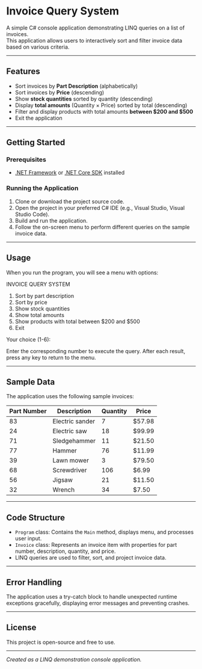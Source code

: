 # Invoice Query System

A simple C# console application demonstrating LINQ queries on a list of invoices.  
This application allows users to interactively sort and filter invoice data based on various criteria.

---

## Features

- Sort invoices by **Part Description** (alphabetically)
- Sort invoices by **Price** (descending)
- Show **stock quantities** sorted by quantity (descending)
- Display **total amounts** (Quantity × Price) sorted by total (descending)
- Filter and display products with total amounts **between $200 and $500**
- Exit the application

---

## Getting Started

### Prerequisites

- [.NET Framework](https://dotnet.microsoft.com/en-us/download) or [.NET Core SDK](https://dotnet.microsoft.com/en-us/download) installed

### Running the Application

1. Clone or download the project source code.
2. Open the project in your preferred C# IDE (e.g., Visual Studio, Visual Studio Code).
3. Build and run the application.
4. Follow the on-screen menu to perform different queries on the sample invoice data.

---

## Usage

When you run the program, you will see a menu with options:

INVOICE QUERY SYSTEM

1. Sort by part description
2. Sort by price
3. Show stock quantities
4. Show total amounts
5. Show products with total between $200 and $500
6. Exit

Your choice (1-6):

Enter the corresponding number to execute the query. After each result, press any key to return to the menu.

---

## Sample Data

The application uses the following sample invoices:

| Part Number | Description       | Quantity | Price    |
|-------------|-------------------|----------|----------|
| 83          | Electric sander   | 7        | $57.98   |
| 24          | Electric saw      | 18       | $99.99   |
| 71          | Sledgehammer      | 11       | $21.50   |
| 77          | Hammer            | 76       | $11.99   |
| 39          | Lawn mower       | 3        | $79.50   |
| 68          | Screwdriver       | 106      | $6.99    |
| 56          | Jigsaw            | 21       | $11.50   |
| 32          | Wrench            | 34       | $7.50    |

---

## Code Structure

- `Program` class: Contains the `Main` method, displays menu, and processes user input.
- `Invoice` class: Represents an invoice item with properties for part number, description, quantity, and price.
- LINQ queries are used to filter, sort, and project invoice data.

---

## Error Handling

The application uses a try-catch block to handle unexpected runtime exceptions gracefully, displaying error messages and preventing crashes.

---

## License

This project is open-source and free to use.

---

*Created as a LINQ demonstration console application.*
